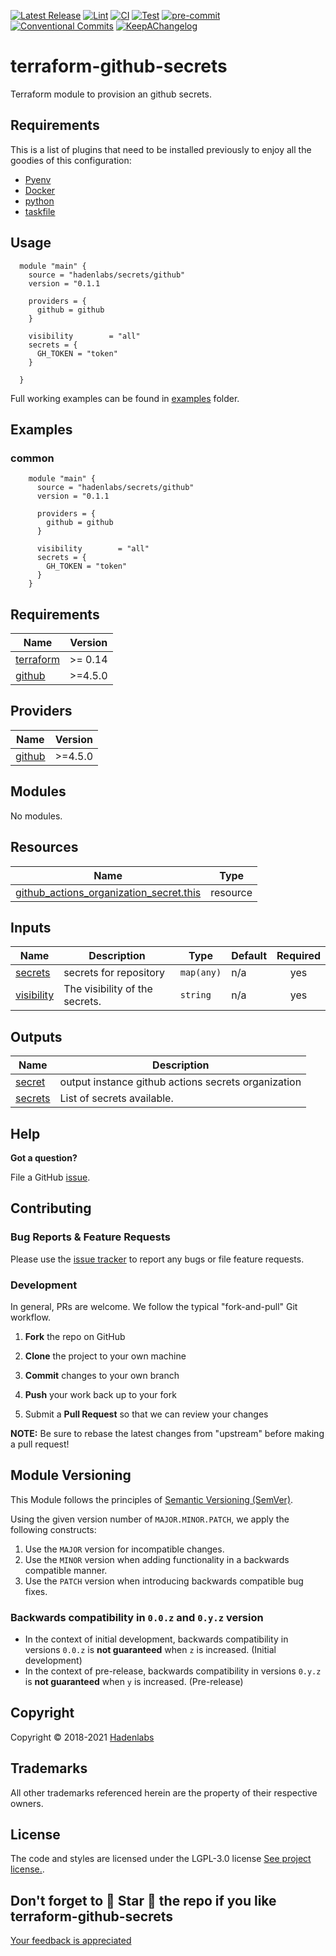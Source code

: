  <!-- Space: TerraformGithubSecrets -->
<!-- Title: Project -->

<!--


  ** DO NOT EDIT THIS FILE
  **
  ** 1) Make all changes to `provision/generator/README.yaml`
  ** 2) Run`task readme` to rebuild this file.
  **
  ** (We maintain HUNDREDS of open source projects. This is how we maintain our sanity.)
  **


  -->

[![Latest Release](https://img.shields.io/github/release/hadenlabs/terraform-github-secrets)](https://github.com/hadenlabs/terraform-github-secrets/releases) [![Lint](https://img.shields.io/github/workflow/status/hadenlabs/terraform-github-secrets/lint-code)](https://github.com/hadenlabs/terraform-github-secrets/actions?workflow=lint-code) [![CI](https://img.shields.io/github/workflow/status/hadenlabs/terraform-github-secrets/ci)](https://github.com/hadenlabs/terraform-github-secrets/actions?workflow=ci) [![Test](https://img.shields.io/github/workflow/status/hadenlabs/terraform-github-secrets/test)](https://github.com/hadenlabs/terraform-github-secrets/actions?workflow=test) [![pre-commit](https://img.shields.io/badge/pre--commit-enabled-brightgreen?logo=pre-commit&logoColor=white)](https://github.com/pre-commit/pre-commit) [![Conventional Commits](https://img.shields.io/badge/Conventional%20Commits-1.0.0-yellow)](https://conventionalcommits.org) [![KeepAChangelog](https://img.shields.io/badge/Keep%20A%20Changelog-1.0.0-%23E05735)](https://keepachangelog.com)

# terraform-github-secrets

Terraform module to provision an github secrets.

## Requirements

This is a list of plugins that need to be installed previously to enjoy all the goodies of this configuration:

- [Pyenv](https://github.com/pyenv/pyenv)
- [Docker](https://www.docker.com/)
- [python](https://www.python.org)
- [taskfile](https://github.com/go-task/task)

## Usage

```hcl
  module "main" {
    source = "hadenlabs/secrets/github"
    version = "0.1.1

    providers = {
      github = github
    }

    visibility        = "all"
    secrets = {
      GH_TOKEN = "token"
    }

  }
```

Full working examples can be found in [examples](./examples) folder.

## Examples

### common

```hcl
    module "main" {
      source = "hadenlabs/secrets/github"
      version = "0.1.1

      providers = {
        github = github
      }

      visibility        = "all"
      secrets = {
        GH_TOKEN = "token"
      }
    }

```

 <!-- BEGIN_TF_DOCS -->

## Requirements

| Name                                                                     | Version |
| ------------------------------------------------------------------------ | ------- |
| <a name="requirement_terraform"></a> [terraform](#requirement_terraform) | >= 0.14 |
| <a name="requirement_github"></a> [github](#requirement_github)          | >=4.5.0 |

## Providers

| Name                                                      | Version |
| --------------------------------------------------------- | ------- |
| <a name="provider_github"></a> [github](#provider_github) | >=4.5.0 |

## Modules

No modules.

## Resources

| Name | Type |
| --- | --- |
| [github_actions_organization_secret.this](https://registry.terraform.io/providers/integrations/github/latest/docs/resources/actions_organization_secret) | resource |

## Inputs

| Name | Description | Type | Default | Required |
| --- | --- | --- | --- | :-: |
| <a name="input_secrets"></a> [secrets](#input_secrets) | secrets for repository | `map(any)` | n/a | yes |
| <a name="input_visibility"></a> [visibility](#input_visibility) | The visibility of the secrets. | `string` | n/a | yes |

## Outputs

| Name                                                     | Description                                         |
| -------------------------------------------------------- | --------------------------------------------------- |
| <a name="output_secret"></a> [secret](#output_secret)    | output instance github actions secrets organization |
| <a name="output_secrets"></a> [secrets](#output_secrets) | List of secrets available.                          |

<!-- END_TF_DOCS -->

## Help

**Got a question?**

File a GitHub [issue](https://github.com/hadenlabs/terraform-github-secrets/issues).

## Contributing

### Bug Reports & Feature Requests

Please use the [issue tracker](https://github.com/hadenlabs/terraform-github-secrets/issues) to report any bugs or file feature requests.

### Development

In general, PRs are welcome. We follow the typical "fork-and-pull" Git workflow.

1.  **Fork** the repo on GitHub
2.  **Clone** the project to your own machine
3.  **Commit** changes to your own branch
4.  **Push** your work back up to your fork

5.  Submit a **Pull Request** so that we can review your changes

**NOTE:** Be sure to rebase the latest changes from "upstream" before making a pull request!

## Module Versioning

This Module follows the principles of [Semantic Versioning (SemVer)](https://semver.org/).

Using the given version number of `MAJOR.MINOR.PATCH`, we apply the following constructs:

1. Use the `MAJOR` version for incompatible changes.
1. Use the `MINOR` version when adding functionality in a backwards compatible manner.
1. Use the `PATCH` version when introducing backwards compatible bug fixes.

### Backwards compatibility in `0.0.z` and `0.y.z` version

- In the context of initial development, backwards compatibility in versions `0.0.z` is **not guaranteed** when `z` is increased. (Initial development)
- In the context of pre-release, backwards compatibility in versions `0.y.z` is **not guaranteed** when `y` is increased. (Pre-release)

## Copyright

Copyright © 2018-2021 [Hadenlabs](https://hadenlabs.com)

## Trademarks

All other trademarks referenced herein are the property of their respective owners.

## License

The code and styles are licensed under the LGPL-3.0 license [See project license.](LICENSE).

## Don't forget to 🌟 Star 🌟 the repo if you like terraform-github-secrets

[Your feedback is appreciated](https://github.com/hadenlabs/terraform-github-secrets/issues)
